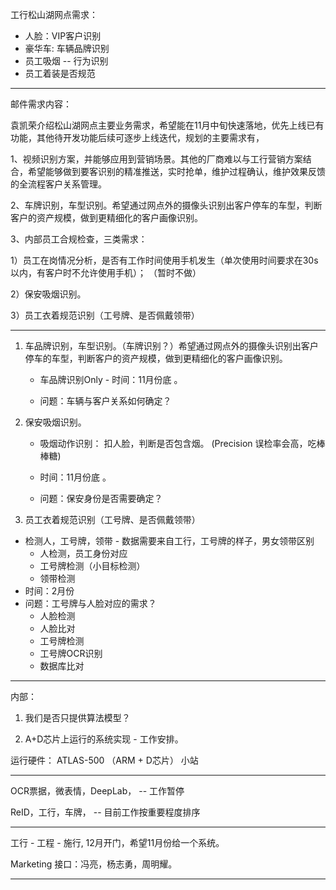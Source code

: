 工行松山湖网点需求：

- 人脸：VIP客户识别
- 豪华车: 车辆品牌识别
- 员工吸烟  -- 行为识别
- 员工着装是否规范

---

邮件需求内容：

袁凯荣介绍松山湖网点主要业务需求，希望能在11月中旬快速落地，优先上线已有功能，其他待开发功能后续可逐步上线迭代，规划的主要需求有，

1、视频识别方案，并能够应用到营销场景。其他的厂商难以与工行营销方案结合，希望能够做到要客识别的精准推送，实时抢单，维护过程确认，维护效果反馈的全流程客户关系管理。

2、车牌识别，车型识别。希望通过网点外的摄像头识别出客户停车的车型，判断客户的资产规模，做到更精细化的客户画像识别。 

3、内部员工合规检查，三类需求：

1）员工在岗情况分析，是否有工作时间使用手机发生（单次使用时间要求在30s以内，有客户时不允许使用手机）； （暂时不做）

2）保安吸烟识别。

3）员工衣着规范识别（工号牌、是否佩戴领带）

---

1. 车品牌识别，车型识别。（车牌识别？）希望通过网点外的摄像头识别出客户停车的车型，判断客户的资产规模，做到更精细化的客户画像识别。 

   - 车品牌识别Only - 时间：11月份底 。 

   - 问题：车辆与客户关系如何确定？

     

2. 保安吸烟识别。

   - 吸烟动作识别： 扣人脸，判断是否包含烟。 (Precision 误检率会高，吃棒棒糖)

   - 时间：11月份底 。 

   - 问题：保安身份是否需要确定？

     

3.  员工衣着规范识别（工号牌、是否佩戴领带）
   - 检测人，工号牌，领带  -  数据需要来自工行，工号牌的样子，男女领带区别
     - 人检测，员工身份对应
     - 工号牌检测（小目标检测）
     - 领带检测
   - 时间：2月份
   - 问题：工号牌与人脸对应的需求？
     - 人脸检测
     - 人脸比对
     - 工号牌检测
     - 工号牌OCR识别
     - 数据库比对

---

内部：

1.  我们是否只提供算法模型？ 

2. A+D芯片上运行的系统实现 - 工作安排。

   

运行硬件： ATLAS-500 （ARM + D芯片） 小站

---

OCR票据，微表情，DeepLab， -- 工作暂停

ReID，工行，车牌， -- 目前工作按重要程度排序

---

工行 - 工程 - 施行,  12月开门，希望11月份给一个系统。

Marketing 接口：冯亮，杨志勇，周明耀。

---


